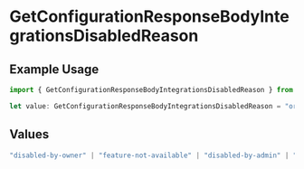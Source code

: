 # GetConfigurationResponseBodyIntegrationsDisabledReason

## Example Usage

```typescript
import { GetConfigurationResponseBodyIntegrationsDisabledReason } from "@simplesagar/vercel/models/getconfigurationop.js";

let value: GetConfigurationResponseBodyIntegrationsDisabledReason = "original-owner-left-the-team";
```

## Values

```typescript
"disabled-by-owner" | "feature-not-available" | "disabled-by-admin" | "original-owner-left-the-team" | "account-plan-downgrade" | "original-owner-role-downgraded"
```